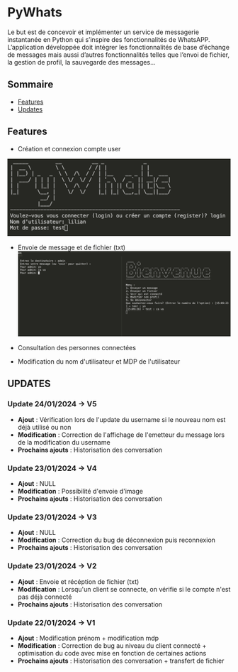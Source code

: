 # PyWhats
Le but est de concevoir et implémenter un service de messagerie instantanée en Python qui s’inspire des fonctionnalités de WhatsAPP. L’application développée doit intégrer les fonctionnalités de base d’échange de messages mais aussi d’autres fonctionnalités telles que l’envoi de fichier, la gestion de profil, la sauvegarde des messages...

## Sommaire
- [Features](#features) 
- [Updates](#updates) 

## Features
- Création et connexion compte user

![image](img/1.png)

- Envoie de message et de fichier (txt)
![image](img/2.png)

- Consultation des personnes connectées

- Modification du nom d'utilisateur et MDP de l'utilisateur


## UPDATES
### Update 24/01/2024 -> V5
- **Ajout** : Vérification lors de l'update du username si le nouveau nom est déjà utilisé ou non
- **Modification** : Correction de l'affichage de l'emetteur du message lors de la modification du username
- **Prochains ajouts** : Historisation des conversation

### Update 23/01/2024 -> V4
- **Ajout** : NULL
- **Modification** : Possibilité d'envoie d'image
- **Prochains ajouts** : Historisation des conversation

### Update 23/01/2024 -> V3
- **Ajout** : NULL
- **Modification** : Correction du bug de déconnexion puis reconnexion
- **Prochains ajouts** : Historisation des conversation

### Update 23/01/2024 -> V2
- **Ajout** : Envoie et récéption de fichier (txt)
- **Modification** : Lorsqu'un client se connecte, on vérifie si le compte n'est pas déjà connecté
- **Prochains ajouts** : Historisation des conversation

### Update 22/01/2024 -> V1
- **Ajout** : Modification prénom + modification mdp
- **Modification** : Correction de bug au niveau du client connecté + optimisation du code avec mise en fonction de certaines actions
- **Prochains ajouts** : Historisation des conversation + transfert de fichier